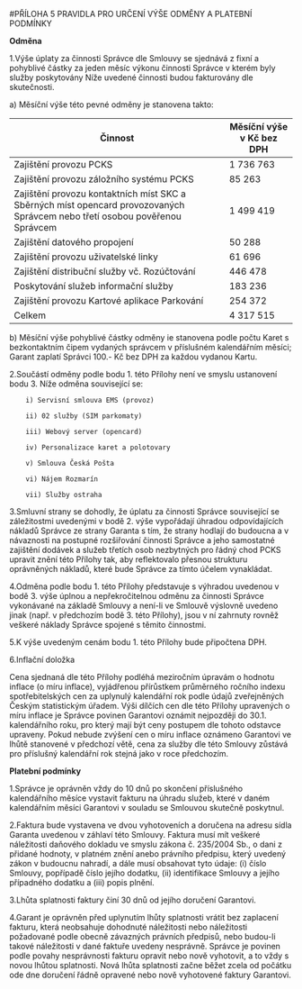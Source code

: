 #PŘÍLOHA 5 PRAVIDLA PRO URČENÍ VÝŠE ODMĚNY A PLATEBNÍ PODMÍNKY

**Odměna**

1.Výše úplaty za činnosti Správce dle Smlouvy se sjednává z fixní a pohyblivé částky za jeden měsíc
výkonu činnosti Správce v kterém byly služby poskytovány Níže uvedené činnosti budou
fakturovány dle skutečnosti.

a) Měsíční výše této pevné odměny je stanovena takto:

|Činnost|Měsíční výše v Kč bez DPH|
|---|---|
|Zajištění provozu PCKS|1 736 763|
|Zajištění provozu záložního systému PCKS|85 263|
|Zajištění provozu kontaktních míst SKC a Sběrných míst opencard provozovaných Správcem nebo třetí osobou pověřenou Správcem|1 499 419|
|Zajištění datového propojení|50 288|
|Zajištění provozu uživatelské linky|61 696|
|Zajištění distribuční služby vč. Rozúčtování|446 478|
|Poskytování služeb informační služby|183 236|
|Zajištění provozu Kartové aplikace Parkování|254 372|
|Celkem|4 317 515|

b) Měsíční výše pohyblivé částky odměny ie stanovena podle počtu Karet s bezkontaktním čipem vydaných správcem v příslušném kalendářním měsíci; Garant zaplatí Správci 100.- Kč bez DPH za každou vydanou Kartu.

2.Součástí odměny podle bodu 1. této Přílohy není ve smyslu ustanovení bodu 3. Níže odměna
související se:

        i) Servisní smlouva EMS (provoz)

        ii) 02 služby (SIM parkomaty)

        iii) Webový server (opencard)

        iv) Personalizace karet a polotovary

        v) Smlouva Česká Pošta

        vi) Nájem Rozmarín

        vii) Služby ostraha

3.Smluvní strany se dohodly, že úplatu za činnosti Správce související se záležitostmi uvedenými v bodě 2. výše vypořádají úhradou odpovídajících nákladů Správce ze strany Garanta s tím, že
strany hodlají do budoucna a v návaznosti na postupné rozšiřování činnosti Správce a jeho
samostatné zajištění dodávek a služeb třetích osob nezbytných pro řádný chod PCKS upravit
znění této Přílohy tak, aby reflektovalo přesnou strukturu oprávněných nákladů, které bude
Správce za tímto účelem vynakládat.

4.Odměna podle bodu 1. této Přílohy představuje s výhradou uvedenou v bodě 3. výše úplnou a
nepřekročitelnou odměnu za činnosti Správce vykonávané na základě Smlouvy a není-li ve
Smlouvě výslovně uvedeno jinak (např. v předchozím bodě 3. této Přílohy), jsou v ní zahrnuty
rovněž veškeré náklady Správce spojené s těmito činnostmi.

5.K výše uvedeným cenám bodu 1. této Přílohy bude připočtena DPH.

6.Inflační doložka

Cena sjednaná dle této Přílohy podléhá meziročním úpravám o hodnotu inflace (o míru inflace),
vyjádřenou přírůstkem průměrného ročního indexu spotřebitelských cen za uplynulý kalendářní
rok podle údajů zveřejněných Českým statistickým úřadem. Výši dílčích cen dle této Přílohy
upravených o míru inflace je Správce povinen Garantovi oznámit nejpozději do 30.1.
kalendářního roku, pro který mají být ceny postupem dle tohoto odstavce upraveny. Pokud
nebude zvýšení cen o míru inflace oznámeno Garantovi ve lhůtě stanovené v předchozí větě,
cena za služby dle této Smlouvy zůstává pro příslušný kalendářní rok stejná jako v roce
předchozím.

**Platební podmínky**

1.Správce je oprávněn vždy do 10 dnů po skončení příslušného kalendářního měsíce vystavit
fakturu na úhradu služeb, které v daném kalendářním měsíci Garantovi v souladu se Smlouvou
skutečně poskytnul.

2.Faktura bude vystavena ve dvou vyhotoveních a doručena na adresu sídla Garanta uvedenou v
záhlaví této Smlouvy. Faktura musí mít veškeré náležitosti daňového dokladu ve smyslu zákona
č. 235/2004 Sb., o dani z přidané hodnoty, v platném znění anebo právního předpisu, který
uvedený zákon v budoucnu nahradí, a dále musí obsahovat tyto údaje: (i) číslo Smlouvy,
popřípadě číslo jejího dodatku, (ii) identifikace Smlouvy a jejího případného dodatku a (iii) popis
plnění.

3.Lhůta splatnosti faktury činí 30 dnů od jejího doručení Garantovi.

4.Garant je oprávněn před uplynutím lhůty splatnosti vrátit bez zaplacení fakturu, která
neobsahuje dohodnuté náležitosti nebo náležitosti požadované podle obecně závazných
právních předpisů, nebo budou-li takové náležitosti v dané faktuře uvedeny nesprávně. Správce
je povinen podle povahy nesprávnosti fakturu opravit nebo nově vyhotovit, a to vždy s novou
lhůtou splatnosti. Nová lhůta splatnosti začne běžet zcela od počátku ode dne doručení řádně
opravené nebo nově vyhotovené faktury Garantovi.
